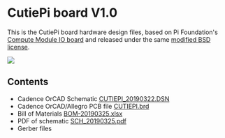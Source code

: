 # CutiePi board V1.0

This is the CutiePi board hardware design files, based on Pi Foundation's 
[Compute Module IO board](https://github.com/raspberrypi/documentation/blob/master/hardware/computemodule/designfiles.md) and released under the same [modified BSD license](LICENSE.txt). 

![](https://i.imgur.com/61UcIxL.jpg) 

## Contents  

- Cadence OrCAD Schematic [CUTIEPI_20190322.DSN](CUTIEPI_20190322.DSN)
- Cadence OrCAD/Allegro PCB file [CUTIEPI.brd](CUTIEPI_PCB/CUTIEPI.brd)
- Bill of Materials [BOM-20190325.xlsx](BOM-20190325.xlsx)
- PDF of schematic [SCH_20190325.pdf](SCH_20190325.pdf)
- Gerber files 
